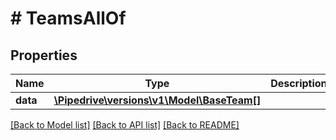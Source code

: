 # # TeamsAllOf

## Properties

Name | Type | Description | Notes
------------ | ------------- | ------------- | -------------
**data** | [**\Pipedrive\versions\v1\Model\BaseTeam[]**](BaseTeam.md) |  | [optional]

[[Back to Model list]](../README.md#documentation-for-models) [[Back to API list]](../README.md#documentation-for-api-endpoints) [[Back to README]](../README.md)
